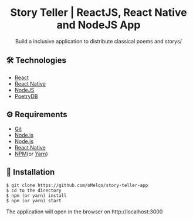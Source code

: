 # <div align="center"> Story Teller | ReactJS, React Native and NodeJS App </div>

<p align="center">Build a inclusive application to distribute classical poems and storys/</p>

## 🛠️ Technologies

<ul>
  <li><a href="https://reactjs.org/">React</a></li>
  <li><a href="https://reactnative.dev/">React Native</a></li>
  <li><a href="https://nodejs.org/en/">NodeJS</a></li>
  <li><a href="https://poetrydb.org/index.html">PoetryDB</a></li>
</ul>

## ⚙️ Requirements

<ul>
  <li><a href="https://git-scm.com/">Git</a></li>
  <li><a href="https://nodejs.org/en/">Node.js</a></li>
  <li><a href="https://developer.android.com/studio">Node.js</a></li>
  <li><a href="https://reactnative.dev/">React Native</a></li>
  <li><a href="https://www.npmjs.com/">NPM</a>(or <a href="https://yarnpkg.com/">Yarn</a>)</li>
</ul>

## 🚀 Installation

```
$ git clone https://github.com/oMelqs/story-teller-app
$ cd to the directory
$ npm (or yarn) install
$ npm (or yarn) start
```

The application will open in the browser on http://localhost:3000

